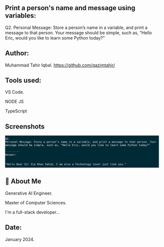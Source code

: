 
## Print a person's name and message using variables:

Q2.
Personal Message: Store a person’s name in a variable, and print a message to that person. 
Your message should be simple, such as, “Hello Eric, would you like to learn some Python today?”



## Author:
Muhammad Tahir Iqbal. 
https://github.com/qazimtahir/

## Tools used:

VS Code.

NODE JS

TypeScript

## Screenshots
![App Screenshot](https://github.com/qazimtahir/45-questions/blob/main/2/Exercise-2.png?raw=true)

## 🚀 About Me

Generative AI Engineer.

Master of Computer Sciences.

I'm a full-stack developer...

## Date:
January 2024.

